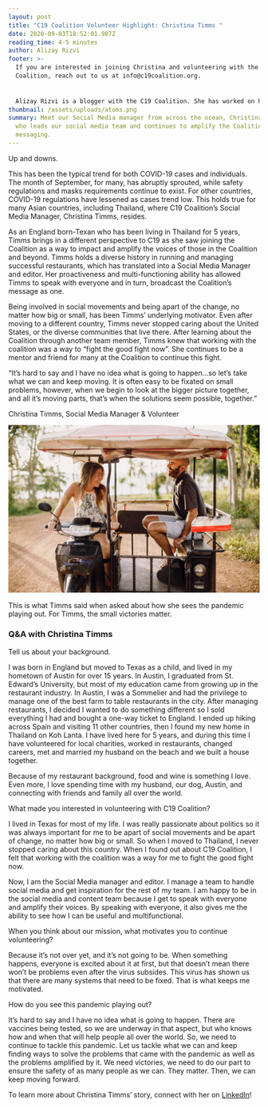 ```yaml
---
layout: post
title: "C19 Coalition Volunteer Highlight: Christina Timms "
date: 2020-09-03T18:52:01.987Z
reading_time: 4-5 minutes
author: Alizay Rizvi
footer: >-
  If you are interested in joining Christina and volunteering with the C19
  Coalition, reach out to us at info@c19coalition.org.


  Alizay Rizvi is a blogger with the C19 Coalition. She has worked on health equity programs, including at the American Heart Association, to increase diversity in the health and social justice sector and aid in finding solutions to lessen health disparities and inequities in the United States. As a young professional, she is passionate about educating and empowering her generation to become agents of change. You can find her on [LinkedIn](https://www.linkedin.com/in/alizayrizvi/).
thumbnail: /assets/uploads/atoms.png
summary: Meet our Social Media manager from across the ocean, Christina Timms,
  who leads our social media team and continues to amplify the Coalition's
  messaging.
---
```

Up and downs.

This has been the typical trend for both COVID-19 cases and individuals. The month of September, for many, has abruptly sprouted, while safety regulations and masks requirements continue to exist. For other countries, COVID-19 regulations have lessened as cases trend low. This holds true for many Asian countries, including Thailand, where C19 Coalition’s Social Media Manager, Christina Timms, resides.

As an England born-Texan who has been living in Thailand for 5 years, Timms brings in a different perspective to C19 as she saw joining the Coalition as a way to impact and amplify the voices of those in the Coalition and beyond. Timms holds a diverse history in running and managing successful restaurants, which has translated into a Social Media Manager and editor. Her proactiveness and multi-functioning ability has allowed Timms to speak with everyone and in turn, broadcast the Coalition’s message as one.

Being involved in social movements and being apart of the change, no matter how big or small, has been Timms’ underlying motivator. Even after moving to a different country, Timms never stopped caring about the United States, or the diverse communities that live there. After learning about the Coalition through another team member, Timms knew that working with the coalition was a way to “fight the good fight now”. She continues to be a mentor and friend for many at the Coalition to continue this fight.

“It’s hard to say and I have no idea what is going to happen...so let’s take what we can and keep moving. It is often easy to be fixated on small problems, however, when we begin to look at the bigger picture together, and all it’s moving parts, that’s when the solutions seem possible, together.”

Christina Timms, Social Media Manager & Volunteer

![](/assets/uploads/engagement-photo-.jpg)

This is what Timms said when asked about how she sees the pandemic playing out. For Timms, the small victories matter.

### Q&A with Christina Timms

Tell us about your background.

I was born in England but moved to Texas as a child, and lived in my hometown of Austin for over 15 years. In Austin, I graduated from St. Edward’s University, but most of my education came from growing up in the restaurant industry. In Austin, I was a Sommelier and had the privilege to manage one of the best farm to table restaurants in the city. After managing restaurants, I decided I wanted to do something different so I sold everything I had and bought a one-way ticket to England. I ended up hiking across Spain and visiting 11 other countries, then I found my new home in Thailand on Koh Lanta. I have lived here for 5 years, and during this time I have volunteered for local charities, worked in restaurants, changed careers, met and married my husband on the beach and we built a house together.

Because of my restaurant background, food and wine is something I love. Even more, I love spending time with my husband, our dog, Austin, and connecting with friends and family all over the world.

What made you interested in volunteering with C19 Coalition?

I lived in Texas for most of my life. I was really passionate about politics so it was always important for me to be apart of social movements and be apart of change, no matter how big or small. So when I moved to Thailand, I never stopped caring about this country. When I found out about C19 Coalition, I felt that working with the coalition was a way for me to fight the good fight now.

Now, I am the Social Media manager and editor. I manage a team to handle social media and get inspiration for the rest of my team. I am happy to be in the social media and content team because I get to speak with everyone and amplify their voices. By speaking with everyone, it also gives me the ability to see how I can be useful and multifunctional.

When you think about our mission, what motivates you to continue volunteering?

Because it’s not over yet, and it’s not going to be. When something happens, everyone is excited about it at first, but that doesn’t mean there won’t be problems even after the virus subsides. This virus has shown us that there are many systems that need to be fixed. That is what keeps me motivated.

How do you see this pandemic playing out?

It’s hard to say and I have no idea what is going to happen. There are vaccines being tested, so we are underway in that aspect, but who knows how and when that will help people all over the world. So, we need to continue to tackle this pandemic. Let us tackle what we can and keep finding ways to solve the problems that came with the pandemic as well as the problems amplified by it. We need victories, we need to do our part to ensure the safety of as many people as we can. They matter. Then, we can keep moving forward.

To learn more about Christina Timms’ story, connect with her on [LinkedIn](https://www.linkedin.com/in/timmschristina/)!